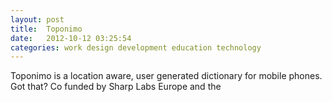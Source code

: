 ```yaml
---
layout: post
title:  Toponimo
date:   2012-10-12 03:25:54
categories: work design development education technology
---
```

Toponimo is a location aware, user generated dictionary for mobile phones. Got that? Co funded by Sharp Labs Europe and the 


